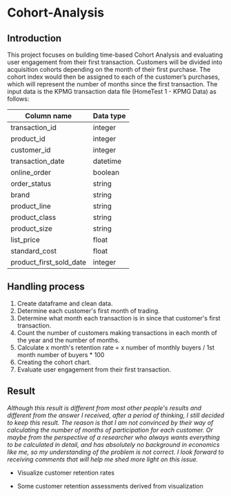 # Cohort-Analysis

## Introduction

This project focuses on building time-based Cohort Analysis and evaluating user engagement from their first transaction. Customers will be divided into acquisition cohorts depending on the month of their first purchase. The cohort index would then be assigned to each of the customer’s purchases, which will represent the number of months since the first transaction.
The input data is the KPMG transaction data file (HomeTest 1 - KPMG Data) as follows:

| Column name | Data type |
| ----------- | --------- |
| transaction_id | integer |
| product_id | integer |
| customer_id | integer |
| transaction_date | datetime |
| online_order | boolean |
| order_status | string |
| brand | string |
| product_line | string |
| product_class | string |
| product_size | string |
| list_price | float |
| standard_cost | float |
| product_first_sold_date | integer |

## Handling process

1. Create dataframe and clean data.
2. Determine each customer's first month of trading.
3. Determine what month each transaction is in since that customer's first transaction.
4. Count the number of customers making transactions in each month of the year and the number of months.
5. Calculate x month's retention rate = x number of monthly buyers / 1st month number of buyers * 100
6. Creating the cohort chart.
7. Evaluate user engagement from their first transaction.

## Result

*Although this result is different from most other people's results and different from the answer I received, after a period of thinking, I still decided to keep this result. The reason is that I am not convinced by their way of calculating the number of months of participation for each customer. Or maybe from the perspective of a researcher who always wants everything to be calculated in detail, and has absolutely no background in economics like me, so my understanding of the problem is not correct. I look forward to receiving comments that will help me shed more light on this issue.*

- Visualize customer retention rates

- Some customer retention assessments derived from visualization
